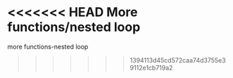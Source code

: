 <<<<<<< HEAD
More functions/nested loop
=======
more functions-nested loop
>>>>>>> 1394113d45cd572caa74d3755e39112e1cb719a2
